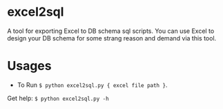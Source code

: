 # excel2sql
A tool for exporting Excel to DB schema sql scripts. You can use Excel to design your DB schema for some strang reason and demand via this tool.

# Usages
* To Run ```$ python excel2sql.py { excel file path }```.

Get help: ```$ python excel2sql.py -h```

